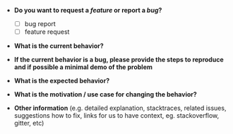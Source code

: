 * **Do you want to request a *feature* or report a *bug*?**
  - [ ] bug report
  - [ ] feature request

* **What is the current behavior?**

* **If the current behavior is a bug, please provide the steps to reproduce and if possible a minimal demo of the 
problem**

* **What is the expected behavior?**

* **What is the motivation / use case for changing the behavior?**

* **Other information** (e.g. detailed explanation, stacktraces, related issues, suggestions how to fix, links for us to
 have context, eg. stackoverflow, gitter, etc)